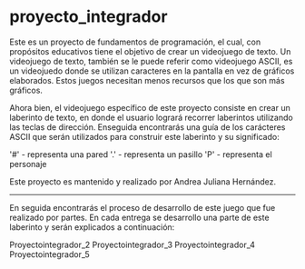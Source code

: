 # proyecto_integrador
Este es un proyecto de fundamentos de programación, el cual, con propósitos educativos tiene el objetivo de crear un videojuego de texto. Un videojuego de texto, también se le puede referir como videojuego ASCII, es un videojuedo donde se utilizan caracteres en la pantalla en vez de gráficos elaborados. Estos juegos necesitan menos recursos que los que son más gráficos.

Ahora bien, el videojuego específico de este proyecto consiste en crear un laberinto de texto, en donde el usuario logrará recorrer laberintos utilizando las teclas de dirección. Enseguida encontrarás una guía de los carácteres ASCII que serán utilizados para construir este laberinto y su significado: 

'#' - representa una pared
'.' - representa un pasillo
'P' - representa el personaje

Este proyecto es mantenido y realizado por Andrea Juliana Hernández.

---------------------------------------------------------------------------------------------------
En seguida encontrarás el proceso de desarrollo de este juego que fue realizado por partes. En cada entrega se desarrollo una parte de este laberinto y serán explicados a continuación: 

Proyectointegrador_2
Proyectointegrador_3
Proyectointegrador_4
Proyectointegrador_5
